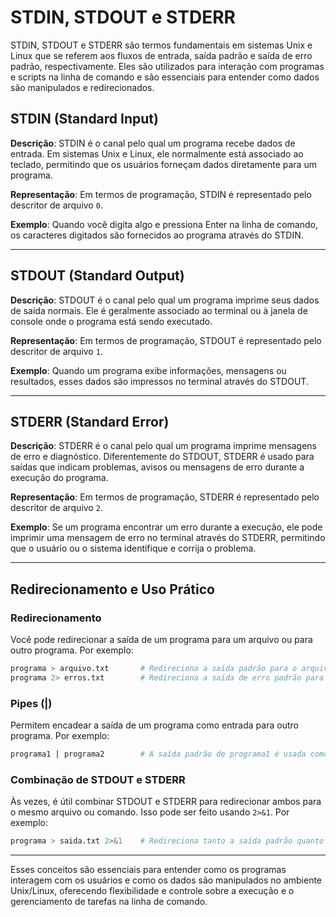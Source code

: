 # STDIN, STDOUT e STDERR

STDIN, STDOUT e STDERR são termos fundamentais em sistemas Unix e Linux que se referem aos fluxos de entrada, saída padrão e saída de erro padrão, respectivamente. Eles são utilizados para interação com programas e scripts na linha de comando e são essenciais para entender como dados são manipulados e redirecionados.

## STDIN (Standard Input)

**Descrição**:
STDIN é o canal pelo qual um programa recebe dados de entrada. Em sistemas Unix e Linux, ele normalmente está associado ao teclado, permitindo que os usuários forneçam dados diretamente para um programa.

**Representação**:
Em termos de programação, STDIN é representado pelo descritor de arquivo `0`.

**Exemplo**:
Quando você digita algo e pressiona Enter na linha de comando, os caracteres digitados são fornecidos ao programa através do STDIN.

---

## STDOUT (Standard Output)

**Descrição**:
STDOUT é o canal pelo qual um programa imprime seus dados de saída normais. Ele é geralmente associado ao terminal ou à janela de console onde o programa está sendo executado.

**Representação**:
Em termos de programação, STDOUT é representado pelo descritor de arquivo `1`.

**Exemplo**:
Quando um programa exibe informações, mensagens ou resultados, esses dados são impressos no terminal através do STDOUT.

---

## STDERR (Standard Error)

**Descrição**:
STDERR é o canal pelo qual um programa imprime mensagens de erro e diagnóstico. Diferentemente do STDOUT, STDERR é usado para saídas que indicam problemas, avisos ou mensagens de erro durante a execução do programa.

**Representação**:
Em termos de programação, STDERR é representado pelo descritor de arquivo `2`.

**Exemplo**:
Se um programa encontrar um erro durante a execução, ele pode imprimir uma mensagem de erro no terminal através do STDERR, permitindo que o usuário ou o sistema identifique e corrija o problema.

---

## Redirecionamento e Uso Prático

### Redirecionamento

Você pode redirecionar a saída de um programa para um arquivo ou para outro programa. Por exemplo:

```bash
programa > arquivo.txt       # Redireciona a saída padrão para o arquivo.txt
programa 2> erros.txt        # Redireciona a saída de erro padrão para erros.txt
```

### Pipes (|)

Permitem encadear a saída de um programa como entrada para outro programa. Por exemplo:

```bash
programa1 | programa2        # A saída padrão de programa1 é usada como entrada padrão para programa2
```

### Combinação de STDOUT e STDERR

Às vezes, é útil combinar STDOUT e STDERR para redirecionar ambos para o mesmo arquivo ou comando. Isso pode ser feito usando `2>&1`. Por exemplo:

```bash
programa > saida.txt 2>&1    # Redireciona tanto a saída padrão quanto a saída de erro padrão para o arquivo saida.txt
```

---

Esses conceitos são essenciais para entender como os programas interagem com os usuários e como os dados são manipulados no ambiente Unix/Linux, oferecendo flexibilidade e controle sobre a execução e o gerenciamento de tarefas na linha de comando.
